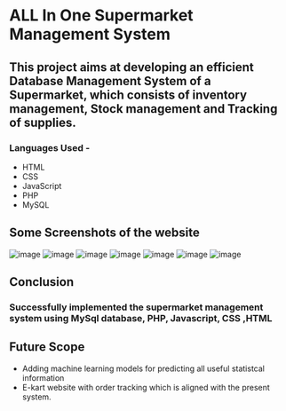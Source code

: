 # ALL In One Supermarket Management System

## This project aims at developing an efficient Database Management System of a Supermarket, which consists of inventory management, Stock management and Tracking of supplies.

### Languages Used -

- HTML
- CSS
- JavaScript
- PHP
- MySQL

##

## Some Screenshots of the website

![image](https://user-images.githubusercontent.com/84178107/194872257-1623a463-fc6c-4dbf-9423-d74a723c858a.png)
![image](https://user-images.githubusercontent.com/84178107/194872062-29de7a3c-80e8-49ba-9f9f-e684bf7558cc.png)
![image](https://user-images.githubusercontent.com/84178107/194872521-c04e96ce-83f8-4e90-baa9-910fc23ad53e.png)
![image](https://user-images.githubusercontent.com/84178107/194872635-86f34b41-db00-423d-b368-b3073899a8a0.png)
![image](https://user-images.githubusercontent.com/84178107/194873551-65481a9f-2784-46e1-99ff-123efe5c8173.png)
![image](https://user-images.githubusercontent.com/84178107/194874322-11d79116-c534-4b49-aaa7-9df021bf9ff0.png)
![image](https://user-images.githubusercontent.com/84178107/194874532-2ea641d5-7931-4af6-8ff0-49b97ccef370.png)

## Conclusion

### Successfully implemented the supermarket management system using MySql database, PHP, Javascript, CSS ,HTML

## Future Scope

- Adding machine learning models for predicting all useful statistcal information
- E-kart website with order tracking which is aligned with the present system.
